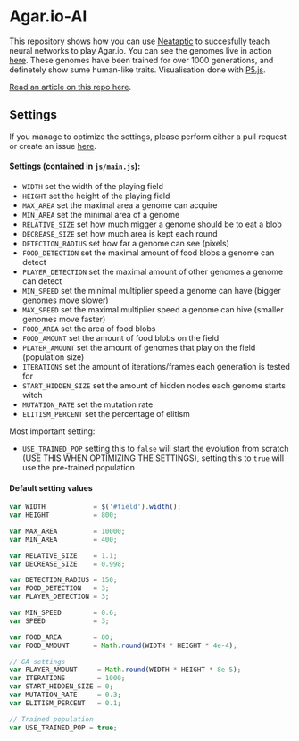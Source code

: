 # Agar.io-AI
This repository shows how you can use [Neataptic](https://github.com/wagenaartje/neataptic) to succesfully teach neural networks to play Agar.io. You can see the genomes live in action [here](https://wagenaartje.github.io/agario-ai/). These genomes have been trained for over 1000 generations, and definetely show sume human-like traits. Visualisation done with [P5.js](https://p5js.org/).

[Read an article on this repo here](https://wagenaartje.github.io/neataptic/articles/agario/). 

## Settings
If you manage to optimize the settings, please perform either a pull request or create an issue [here](https://github.com/wagenaartje/neataptic/issues). 

#### Settings (contained in `js/main.js`):
* `WIDTH` set the width of the playing field
* `HEIGHT` set the height of the playing field
* `MAX_AREA` set the maximal area a genome can acquire
* `MIN_AREA` set the minimal area of a genome
* `RELATIVE_SIZE` set how much migger a genome should be to eat a blob
* `DECREASE_SIZE` set how much area is kept each round
* `DETECTION_RADIUS` set how far a genome can see (pixels)
* `FOOD_DETECTION` set the maximal amount of food blobs a genome can detect
* `PLAYER_DETECTION` set the maximal amount of other genomes a genome can detect
* `MIN_SPEED` set the minimal multiplier speed a genome can have (bigger genomes move slower)
* `MAX_SPEED` set the maximal multiplier speed a genome can hive (smaller genomes move faster)
* `FOOD_AREA` set the area of food blobs
* `FOOD_AMOUNT` set the amount of food blobs on the field
* `PLAYER_AMOUNT` set the amount of genomes that play on the field (population size)
* `ITERATIONS` set the amount of iterations/frames each generation is tested for
* `START_HIDDEN_SIZE` set the amount of hidden nodes each genome starts witch
* `MUTATION_RATE` set the mutation rate
* `ELITISM_PERCENT` set the percentage of elitism

Most important setting:
* `USE_TRAINED_POP` setting this to `false` will start the evolution from scratch (USE THIS WHEN OPTIMIZING THE SETTINGS), setting this to `true` will use the pre-trained population

#### Default setting values
```javascript
var WIDTH            = $('#field').width();
var HEIGHT           = 800;

var MAX_AREA         = 10000;
var MIN_AREA         = 400;

var RELATIVE_SIZE    = 1.1;
var DECREASE_SIZE    = 0.998;

var DETECTION_RADIUS = 150;
var FOOD_DETECTION   = 3;
var PLAYER_DETECTION = 3;

var MIN_SPEED        = 0.6;
var SPEED            = 3;

var FOOD_AREA        = 80;
var FOOD_AMOUNT      = Math.round(WIDTH * HEIGHT * 4e-4);

// GA settings
var PLAYER_AMOUNT     = Math.round(WIDTH * HEIGHT * 8e-5);
var ITERATIONS        = 1000;
var START_HIDDEN_SIZE = 0;
var MUTATION_RATE     = 0.3;
var ELITISM_PERCENT   = 0.1;

// Trained population
var USE_TRAINED_POP = true;
```
